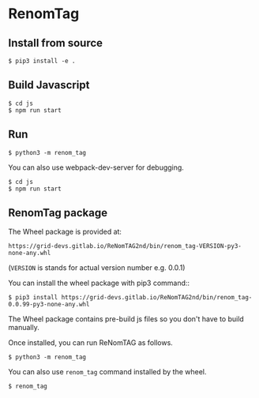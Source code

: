 # RenomTag

## Install from source


```
$ pip3 install -e .
```


## Build Javascript

```
$ cd js
$ npm run start
```


## Run

```
$ python3 -m renom_tag
```


You can also use webpack-dev-server for debugging.


```
$ cd js
$ npm run start
```


## RenomTag package

The Wheel package is provided at:

    https://grid-devs.gitlab.io/ReNomTAG2nd/bin/renom_tag-VERSION-py3-none-any.whl

(`VERSION` is stands for actual version number e.g. 0.0.1)

You can install the wheel package with pip3 command::

```
$ pip3 install https://grid-devs.gitlab.io/ReNomTAG2nd/bin/renom_tag-0.0.99-py3-none-any.whl
```

The Wheel package contains pre-build js files so you don't have to build manually.



Once installed, you can run ReNomTAG as follows.

```
$ python3 -m renom_tag
```

You can also use `renom_tag` command installed by the wheel.

```
$ renom_tag
```
